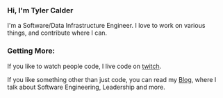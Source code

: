 ### Hi, I'm Tyler Calder

I'm a Software/Data Infrastructure Engineer. I love to work on various
things, and contribute where I can.

### Getting More:

If you like to watch people code, I live code on [twitch](www.twitch.tv/calder-ty).

If you like something other than just code, you can read my [Blog](www.calder-ty.com), where
I talk about Software Engineering, Leadership and more.


